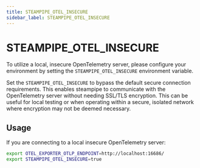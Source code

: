 ```yaml
---
title: STEAMPIPE_OTEL_INSECURE
sidebar_label: STEAMPIPE_OTEL_INSECURE
---
```

# STEAMPIPE_OTEL_INSECURE

To utilize a local, insecure OpenTelemetry server, please configure your environment by setting the `STEAMPIPE_OTEL_INSECURE` environment variable.

Set the `STEAMPIPE_OTEL_INSECURE` to bypass the default secure connection requirements. This enables steampipe to communicate with the OpenTelemetry server without needing SSL/TLS encryption. This can be useful for local testing or when operating within a secure, isolated network where encryption may not be deemed necessary.

## Usage

If you are connecting to a local insecure OpenTelemetry server:

```bash
export OTEL_EXPORTER_OTLP_ENDPOINT=http://localhost:16686/
export STEAMPIPE_OTEL_INSECURE=true
```